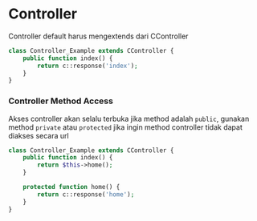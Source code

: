 # Controller

Controller default harus mengextends dari CController

```php
class Controller_Example extends CController {
    public function index() {
        return c::response('index');
    }
}
```

### Controller Method Access

Akses controller akan selalu terbuka jika method adalah `public`, gunakan method `private` atau `protected` jika ingin method controller tidak dapat diakses secara url


```php
class Controller_Example extends CController {
    public function index() {
        return $this->home();
    }

    protected function home() {
        return c::response('home');
    }
}
```
